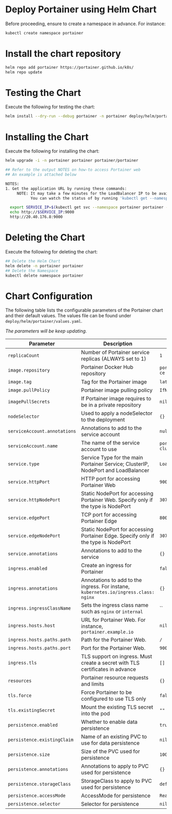# Deploy Portainer using Helm Chart

Before proceeding, ensure to create a namespace in advance.
For instance:
```bash
kubectl create namespace portainer
```

# Install the chart repository

```bash
helm repo add portainer https://portainer.github.io/k8s/
helm repo update
```

# Testing the Chart
Execute the following for testing the chart:

```bash
helm install --dry-run --debug portainer -n portainer deploy/helm/portainer
```

# Installing the Chart
Execute the following for installing the chart:

```bash
helm upgrade -i -n portainer portainer portainer/portainer

## Refer to the output NOTES on how-to access Portainer web
## An example is attached below

NOTES:
1. Get the application URL by running these commands:
     NOTE: It may take a few minutes for the LoadBalancer IP to be available.
           You can watch the status of by running 'kubectl get --namespace portainer svc -w portainer'

  export SERVICE_IP=$(kubectl get svc --namespace portainer portainer --template "{{ range (index .status.loadBalancer.ingress 0) }}{{.}}{{ end }}")
  echo http://$SERVICE_IP:9000
  http://20.40.176.8:9000
```

# Deleting the Chart
Execute the following for deleting the chart:

```bash
## Delete the Helm Chart
helm delete -n portainer portainer
## Delete the Namespace
kubectl delete namespace portainer
```

# Chart Configuration
The following table lists the configurable parameters of the Portainer chart and their default values. The values file can be found under `deploy/helm/portainer/values.yaml`.

*The parameters will be keep updating.*

| Parameter | Description | Default |
| - | - | - |
| `replicaCount` | Number of Portainer service replicas (ALWAYS set to 1) | `1` |
| `image.repository` | Portainer Docker Hub repository | `portainer/portainer-ce` |
| `image.tag` | Tag for the Portainer image | `latest` |
| `image.pullPolicy` | Portainer image pulling policy | `IfNotPresent` |
| `imagePullSecrets` | If Portainer image requires to be in a private repository | `nil` |
| `nodeSelector` | Used to apply a nodeSelector to the deployment | `{}` |
| `serviceAccount.annotations` | Annotations to add to the service account | `null` |
| `serviceAccount.name` | The name of the service account to use | `portainer-sa-clusteradmin` |
| `service.type` | Service Type for the main Portainer Service; ClusterIP, NodePort and LoadBalancer | `LoadBalancer` |
| `service.httpPort` | HTTP port for accessing Portainer Web | `9000` |
| `service.httpNodePort` | Static NodePort for accessing Portainer Web. Specify only if the type is NodePort | `30777` |
| `service.edgePort` | TCP port for accessing Portainer Edge | `8000` |
| `service.edgeNodePort` | Static NodePort for accessing Portainer Edge. Specify only if the type is NodePort | `30776` |
| `service.annotations` | Annotations to add to the service | `{}` |
| `ingress.enabled` | Create an ingress for Portainer | `false` |
| `ingress.annotations` | Annotations to add to the ingress. For instane, `kubernetes.io/ingress.class: nginx` | `{}` |
| `ingress.ingressClassName` | Sets the ingress class name such as `nginx` or `internal` | `` |
| `ingress.hosts.host` | URL for Portainer Web. For instance, `portainer.example.io` | `nil` |
| `ingress.hosts.paths.path` | Path for the Portainer Web. | `/` |
| `ingress.hosts.paths.port` | Port for the Portainer Web. | `9000` |
| `ingress.tls` | TLS support on ingress. Must create a secret with TLS certificates in advance | `[]` |
| `resources` | Portainer resource requests and limits | `{}` |
| `tls.force` | Force Portainer to be configured to use TLS only | `false` |
| `tls.existingSecret` | Mount the existing TLS secret into the pod | `""` |
| `persistence.enabled` | Whether to enable data persistence | `true` |
| `persistence.existingClaim` | Name of an existing PVC to use for data persistence | `nil` |
| `persistence.size` | Size of the PVC used for persistence | `10Gi` |
| `persistence.annotations` | Annotations to apply to PVC used for persistence | `{}` |
| `persistence.storageClass` | StorageClass to apply to PVC used for persistence | `default` |
| `persistence.accessMode` | AccessMode for persistence | `ReadWriteOnce` |
| `persistence.selector` | Selector for persistence | `nil` |
